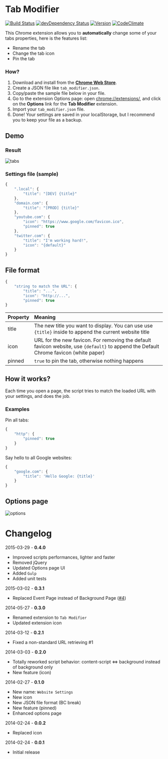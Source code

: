 # Tab Modifier

[![Build Status](http://img.shields.io/travis/sylouuu/chrome-tab-modifier.svg?style=flat)](https://travis-ci.org/sylouuu/chrome-tab-modifier)
[![devDependency Status](http://img.shields.io/david/dev/sylouuu/chrome-tab-modifier.svg?style=flat)](https://david-dm.org/sylouuu/chrome-tab-modifier#info=devDependencies)
[![Version](http://img.shields.io/npm/v/chrome-tab-modifier.svg?style=flat)](https://www.npmjs.org/package/chrome-tab-modifier)
[![CodeClimate](http://img.shields.io/codeclimate/github/sylouuu/chrome-tab-modifier.svg?style=flat)](https://codeclimate.com/github/sylouuu/chrome-tab-modifier)

This Chrome extension allows you to **automatically** change some of your tabs properties, here is the features list:

* Rename the tab
* Change the tab icon
* Pin the tab

### How?

1. Download and install from the **[Chrome Web Store](https://chrome.google.com/webstore/detail/hcbgadmbdkiilgpifjgcakjehmafcjai/)**.
2. Create a JSON file like `tab_modifier.json`.
2. Copy/paste the sample file below in your file.
3. Go to the extension Options page: open [chrome://extensions/](chrome://extensions/), and click on the **Options** link for the **Tab Modifier** extension.
4. Import your `tab_modifier.json` file.
5. Done! Your settings are saved in your localStorage, but I recommend you to keep your file as a backup.

## Demo

### Result

<img src="https://raw.github.com/sylouuu/chrome-tab-modifier/master/screenshots/tabs.png" alt="tabs">

### Settings file (sample)

```js
{
    ".local": {
        "title": "[DEV] {title}"
    },
    "domain.com": {
        "title": "[PROD] {title}"
    },
    "youtube.com": {
        "icon": "https://www.google.com/favicon.ico",
        "pinned": true
    },
    "twitter.com": {
        "title": "I'm working hard!",
        "icon": "{default}"
    }
}
```

## File format

```js
{
    "string to match the URL": {
        "title": "...",
        "icon": "http://...",
        "pinned": true
}
```

| Property      | Meaning                                                   |
| :------------ | :-------------------------------------------------------- |
| title         | The new title you want to display. You can use use `{title}` inside to append the current website title |
| icon          | URL for the new favicon. For removing the default favicon website, use `{default}` to append the Default Chrome favicon (white paper) |
| pinned        | `true` to pin the tab, otherwise nothing happens |

## How it works?

Each time you open a page, the script tries to match the loaded URL with your settings, and does the job.

### Examples

Pin all tabs:

```js
{
    "http": {
        "pinned": true
    }
}
```

Say hello to all Google websites:

```js
{
    "google.com": {
        "title": 'Hello Google: {title}'
    }
}
```

## Options page

<img src="https://raw.githubusercontent.com/sylouuu/chrome-tab-modifier/master/screenshots/options.png" alt="options">

# Changelog

2015-03-29 - **0.4.0**

* Improved scripts performances, lighter and faster
* Removed jQuery
* Updated Options page UI
* Added `Gulp`
* Added unit tests

2015-03-02 - **0.3.1**

* Replaced Event Page instead of Background Page ([#4](https://github.com/sylouuu/chrome-tab-modifier/issues/4))

2014-05-27 - **0.3.0**

* Renamed extension to `Tab Modifier`
* Updated extension icon

2014-03-12 - **0.2.1**

* Fixed a non-standard URL retrieving #1

2014-03-03 - **0.2.0**

* Totally reworked script behavior: content-script <=> background instead of background only
* New feature (icon)

2014-02-27 - **0.1.0**

* New name: `Website Settings`
* New icon
* New JSON file format (BC break)
* New feature (pinned)
* Enhanced options page

2014-02-24 - **0.0.2**

* Replaced icon

2014-02-24 - **0.0.1**

* Initial release
